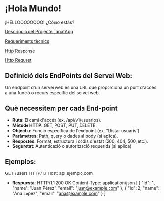 # ¡Hola Mundo!

¡HELLOOOOOOOO! ¿Cómo estás?

[Descripció del Projecte TapatApp](archivo.md)

[Requeriments tècnics](Reque.md)

[Http Response](Respons.md)

[Http Request](Request.md)

## Definició dels EndPoints del Servei Web:
Un endpoint d'un servei web és una URL que proporciona un punt d'accés a una funció o recurs específic del servei web. 

## Què necessitem per cada End-point
- **Ruta**: El camí d'accés (ex. /api/v1/usuarios).
- **Mètode HTTP**: GET, POST, PUT, DELETE.
- **Objectiu**: Funció específica de l'endpoint (ex. "Llistar usuaris").
- **Paràmetres**: Path, query o dades al body (si aplica).
- **Respostes**: Format, estructura i codis d'estat (200, 404, 500, etc.).
- **Seguretat**: Autenticació o autorització requerida (si aplica)

## Ejemplos:
GET /users HTTP/1.1
Host: api.ejemplo.com

- **Respuesta**:
HTTP/1.1 200 OK
Content-Type: application/json
[
  {
    "id": 1,
    "name": "Juan Pérez",
    "email": "juan@example.com"
  },
  {
    "id": 2,
    "name": "Ana López",
    "email": "ana@example.com"
  }
]

